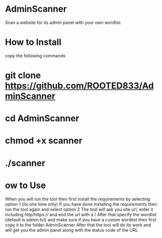 # AdminScanner
Scan a website for its admin panel with your own wordlist

# How to Install

copy the following commands

# git clone https://github.com/ROOTED833/AdminScanner

# cd AdminScanner

# chmod +x scanner

# ./scanner

# ow to Use
When you will run the tool then first install the requirements by selecting option 1 (its one time only) If you have done installing the requirements then run the tool again and select option 2 The tool will ask you site url, enter it including http/https:// and end the url with a / After that specify the wordlist (default is admin.txt) and make sure if you have a custom wordlist then first copy it to the folder AdminScanner After that the tool will do its work and will get you the admin panel along with the status code of the URL

